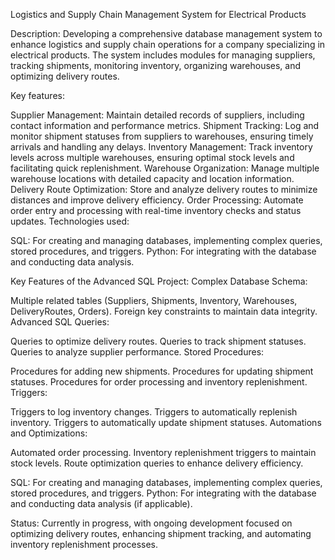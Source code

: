 Logistics and Supply Chain Management System for Electrical Products

Description:
Developing a comprehensive database management system to enhance logistics and supply chain operations for a company specializing in electrical products. The system includes modules for managing suppliers, tracking shipments, monitoring inventory, organizing warehouses, and optimizing delivery routes.

Key features:

Supplier Management: Maintain detailed records of suppliers, including contact information and performance metrics.
Shipment Tracking: Log and monitor shipment statuses from suppliers to warehouses, ensuring timely arrivals and handling any delays.
Inventory Management: Track inventory levels across multiple warehouses, ensuring optimal stock levels and facilitating quick replenishment.
Warehouse Organization: Manage multiple warehouse locations with detailed capacity and location information.
Delivery Route Optimization: Store and analyze delivery routes to minimize distances and improve delivery efficiency.
Order Processing: Automate order entry and processing with real-time inventory checks and status updates.
Technologies used:

SQL: For creating and managing databases, implementing complex queries, stored procedures, and triggers.
Python: For integrating with the database and conducting data analysis.

Key Features of the Advanced SQL Project:
Complex Database Schema:

Multiple related tables (Suppliers, Shipments, Inventory, Warehouses, DeliveryRoutes, Orders).
Foreign key constraints to maintain data integrity.
Advanced SQL Queries:

Queries to optimize delivery routes.
Queries to track shipment statuses.
Queries to analyze supplier performance.
Stored Procedures:

Procedures for adding new shipments.
Procedures for updating shipment statuses.
Procedures for order processing and inventory replenishment.
Triggers:

Triggers to log inventory changes.
Triggers to automatically replenish inventory.
Triggers to automatically update shipment statuses.
Automations and Optimizations:

Automated order processing.
Inventory replenishment triggers to maintain stock levels.
Route optimization queries to enhance delivery efficiency.

SQL: For creating and managing databases, implementing complex queries, stored procedures, and triggers.
Python: For integrating with the database and conducting data analysis (if applicable).

Status: Currently in progress, with ongoing development focused on optimizing delivery routes, enhancing shipment tracking, and automating inventory replenishment processes.
